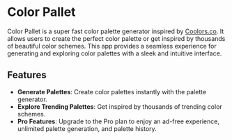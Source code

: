 # Color Pallet

Color Pallet is a super fast color palette generator inspired by [Coolors.co](https://coolors.co). It allows users to create the perfect color palette or get inspired by thousands of beautiful color schemes. This app provides a seamless experience for generating and exploring color palettes with a sleek and intuitive interface.

## Features

- **Generate Palettes**: Create color palettes instantly with the palette generator.
- **Explore Trending Palettes**: Get inspired by thousands of trending color schemes.
- **Pro Features**: Upgrade to the Pro plan to enjoy an ad-free experience, unlimited palette generation, and palette history.
